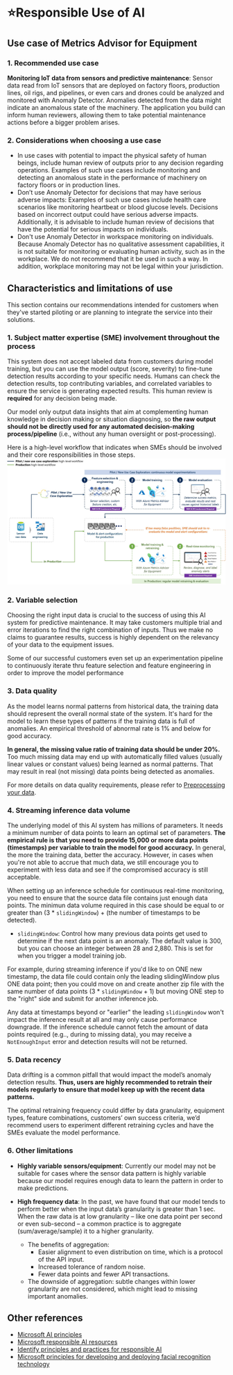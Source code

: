 # ⭐Responsible Use of AI

## Use case of Metrics Advisor for Equipment

### 1. Recommended use case

**Monitoring IoT data from sensors and predictive maintenance**: Sensor data read from IoT sensors that are deployed on factory floors, production lines, oil rigs, and pipelines, or even cars and drones could be analyzed and monitored with Anomaly Detector. Anomalies detected from the data might indicate an anomalous state of the machinery. The application you build can inform human reviewers, allowing them to take potential maintenance actions before a bigger problem arises.

### 2. Considerations when choosing a use case

* In use cases with potential to impact the physical safety of human beings, include human review of outputs prior to any decision regarding operations. Examples of such use cases include monitoring and detecting an anomalous state in the performance of machinery on factory floors or in production lines.
* Don’t use Anomaly Detector for decisions that may have serious adverse impacts: Examples of such use cases include health care scenarios like monitoring heartbeat or blood glucose levels. Decisions based on incorrect output could have serious adverse impacts. Additionally, it is advisable to include human review of decisions that have the potential for serious impacts on individuals.
* Don't use Anomaly Detector in workspace monitoring on individuals. Because Anomaly Detector has no qualitative assessment capabilities, it is not suitable for monitoring or evaluating human activity, such as in the workplace. We do not recommend that it be used in such a way. In addition, workplace monitoring may not be legal within your jurisdiction.


## Characteristics and limitations of use

This section contains our recommendations intended for customers when they've started piloting or are planning to integrate the service into their solutions.

### 1. Subject matter expertise (SME) involvement throughout the process

This system does not accept labeled data from customers during model training, but you can use the model output (score, severity) to fine-tune detection results according to your specific needs. Humans can check the detection results, top contributing variables, and correlated variables to ensure the service is generating expected results. This human review is **required** for any decision being made. 

Our model only output data insights that aim at complementing human knowledge in decision making or situation diagnosing, so **the raw output should not be directly used for any automated decision-making process/pipeline** (i.e., without any human oversight or post-processing). 

Here is a high-level workflow that indicates when SMEs should be involved and their core responsibilities in those steps.  
![Subject Matter Expertises (SMEs) are highly recommended to be involved in feature selection, model evaluation, and ongoing alert monitoring processes.](https://raw.githubusercontent.com/Azure/Metrics-Advisor-for-Equipment/main/image/High_level_workflow_RAI.jpg "Recommended pilot and production workflow")


### 2. Variable selection

Choosing the right input data is crucial to the success of using this AI system for predictive maintenance. It may take customers multiple trial and error iterations to find the right combination of inputs. Thus we make no claims to guarantee results, success is highly dependent on the relevancy of your data to the equipment issues.

Some of our successful customers even set up an experimentation pipeline to continuously iterate thru feature selection and feature engineering in order to improve the model performance


### 3. Data quality

As the model learns normal patterns from historical data, the training data should represent the overall normal state of the system. It's hard for the model to learn these types of patterns if the training data is full of anomalies. An empirical threshold of abnormal rate is 1% and below for good accuracy.

**In general, the missing value ratio of training data should be under 20%.** Too much missing data may end up with automatically filled values (usually linear values or constant values) being learned as normal patterns. That may result in real (not missing) data points being detected as anomalies.

For more details on data quality requirements, please refer to [Preprocessing your data](https://azure.github.io/Metrics-Advisor-for-Equipment/docs/02-Preprocessing%20your%20data.html).


### 4.  Streaming inference data volume

The underlying model of this AI system has millions of parameters. It needs a minimum number of data points to learn an optimal set of parameters. **The empirical rule is that you need to provide 15,000 or more data points (timestamps) per variable to train the model for good accuracy.** In general, the more the training data, better the accuracy. However, in cases when you're not able to accrue that much data, we still encourage you to experiment with less data and see if the compromised accuracy is still acceptable.

When setting up an inference schedule for continuous real-time monitoring, you need to ensure that the source data file contains just enough data points. The minimun data volume required in this case should be equal to or greater than (3 * `slidingWindow`) + (the number of timestamps to be detected). 
* `slidingWindow`: Control how many previous data points get used to determine if the next data point is an anomaly. The default value is 300, but you can choose an integer between 28 and 2,880. This is set for when you trigger a model training job. 

For example, during streaming inference if you'd like to on ONE new timestamp, the data file could contain only the leading slidingWindow plus ONE data point; then you could move on and create another zip file with the same number of data points (3 * `slidingWindow` + 1) but moving ONE step to the "right" side and submit for another inference job.

Any data at timestamps beyond or "earlier" the leading `slidingWindow` won't impact the inference result at all and may only cause performance downgrade. If the inference schedule cannot fetch the amount of data points required (e.g.., during to missing data), you may receive a `NotEnoughInput` error and detection results will not be returned. 


### 5. Data recency

Data drifting is a common pitfall that would impact the model’s anomaly detection results. **Thus, users are highly recommended to retrain their models regularly to ensure that model keep up with the recent data patterns.**

The optimal retraining frequency could differ by data granularity, equipment types, feature combinations, customers’ own success criteria, we’d recommend users to experiment different retraining cycles and have the SMEs evaluate the model performance.


### 6. Other limitations
* **Highly variable sensors/equipment**: Currently our model may not be suitable for cases where the sensor data pattern is highly variable because our model requires enough data to learn the pattern in order to make predictions.

* **High frequency data**: In the past, we have found that our model tends to perform better when the input data’s granularity is greater than 1 sec. When the raw data is at low granularity – like one data point per second or even sub-second – a common practice is to aggregate (sum/average/sample) it to a higher granularity. 
    * The benefits of aggregation:
        * Easier alignment to even distribution on time, which is a protocol of the API input.
        * Increased tolerance of random noise.
        * Fewer data points and fewer API transactions.
    * The downside of aggregation: subtle changes within lower granularity are not considered, which might lead to missing important anomalies.


## Other references
* [Microsoft AI principles](https://www.microsoft.com/ai/responsible-ai)
* [Microsoft responsible AI resources](https://www.microsoft.com/ai/responsible-ai-resources)
* [Identify principles and practices for responsible AI](https://docs.microsoft.com/en-us/learn/paths/responsible-ai-business-principles/)
* [Microsoft principles for developing and deploying facial recognition technology](https://blogs.microsoft.com/wp-content/uploads/prod/sites/5/2018/12/MSFT-Principles-on-Facial-Recognition.pdf)
